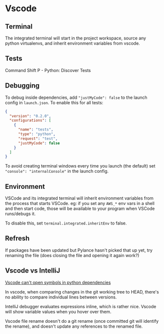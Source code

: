 # Vscode

## Terminal

The integrated terminal will start in the project workspace, source any python virtualenvs, and inherit environment variables from vscode.

## Tests

Command Shift P - Python: Discover Tests

## Debugging

To debug inside dependencies, add `"justMyCode": false` to the launch config in `launch.json`. To enable this for all tests:

```json
{
  "version": "0.2.0",
  "configurations": [
    {
      "name": "tests",
      "type": "python",
      "request": "test",
      "justMyCode": false
    }
  ]
}
```

To avoid creating terminal windows every time you launch (the default) set `"console": "internalConsole"` in the launch config.

## Environment

VSCode and its integrated terminal will inherit environment variables from the process that starts VSCode. eg: if you set any `AWS_*` env vars in a shell and then start code, those will be available to your program when VSCode runs/debugs it.

To disable this, set `terminal.integrated.inheritEnv` to false.

## Refresh

If packages have been updated but Pylance hasn't picked that up yet, try renaming the file (does closing the file and opening it again work?)

## Vscode vs IntelliJ

[Vscode can't open symbols in python dependencies](https://stackoverflow.com/questions/59450270/vscode-open-symbols-in-python-dependencies)

In vscode, when comparing changes in the git working tree to HEAD, there's no ability to compare individual lines between versions.

IntelliJ debugger evaluates expressions inline, which is rather nice. Vscode will show variable values when you hover over them.

Vscode file rename doesn't do a git rename (once committed git will identify the rename), and doesn't update any references to the renamed file.
